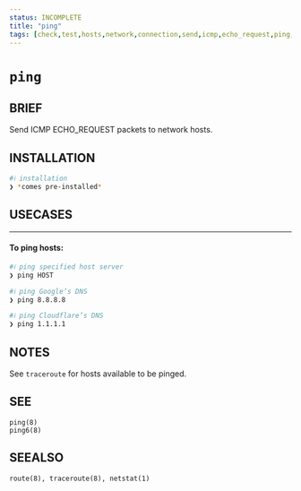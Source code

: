```yaml
---
status: INCOMPLETE
title: "ping"
tags: [check,test,hosts,network,connection,send,icmp,echo_request,ping,packets]
---
```


# `ping`

## BRIEF

Send ICMP ECHO_REQUEST packets to network hosts.

## INSTALLATION


```bash
#ℹ︎ installation
❯ *comes pre-installed*
```


## USECASES

----
#### To ping hosts:


```bash
#ℹ︎ ping specified host server
❯ ping HOST
```


```bash
#ℹ︎ ping Google’s DNS
❯ ping 8.8.8.8
```


```bash
#ℹ︎ ping Cloudflare’s DNS
❯ ping 1.1.1.1
```



## NOTES

See `traceroute` for hosts available to be pinged.

## SEE

    ping(8)
    ping6(8)

## SEEALSO

    route(8), traceroute(8), netstat(1)

